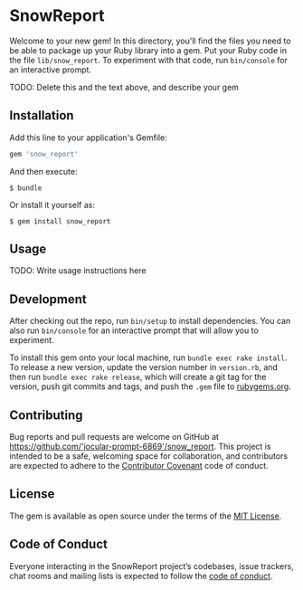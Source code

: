# SnowReport

Welcome to your new gem! In this directory, you'll find the files you need to be able to package up your Ruby library into a gem. Put your Ruby code in the file `lib/snow_report`. To experiment with that code, run `bin/console` for an interactive prompt.

TODO: Delete this and the text above, and describe your gem

## Installation

Add this line to your application's Gemfile:

```ruby
gem 'snow_report'
```

And then execute:

    $ bundle

Or install it yourself as:

    $ gem install snow_report

## Usage

TODO: Write usage instructions here

## Development

After checking out the repo, run `bin/setup` to install dependencies. You can also run `bin/console` for an interactive prompt that will allow you to experiment.

To install this gem onto your local machine, run `bundle exec rake install`. To release a new version, update the version number in `version.rb`, and then run `bundle exec rake release`, which will create a git tag for the version, push git commits and tags, and push the `.gem` file to [rubygems.org](https://rubygems.org).

## Contributing

Bug reports and pull requests are welcome on GitHub at https://github.com/'jocular-prompt-6869'/snow_report. This project is intended to be a safe, welcoming space for collaboration, and contributors are expected to adhere to the [Contributor Covenant](http://contributor-covenant.org) code of conduct.

## License

The gem is available as open source under the terms of the [MIT License](https://opensource.org/licenses/MIT).

## Code of Conduct

Everyone interacting in the SnowReport project’s codebases, issue trackers, chat rooms and mailing lists is expected to follow the [code of conduct](https://github.com/'jocular-prompt-6869'/snow_report/blob/master/CODE_OF_CONDUCT.md).
